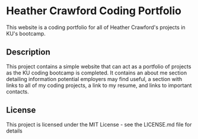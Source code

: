 # Heather Crawford Coding Portfolio

This website is a coding portfolio for all of Heather Crawford's projects in KU's bootcamp.

## Description

This project contains a simple website that can act as a portfolio of projects as the KU coding bootcamp is completed. It contains an about me section detailing information potential employers may find useful, a section with links to all of my coding projects, a link to my resume, and links to important contacts.

## License

This project is licensed under the MIT License - see the LICENSE.md file for details
